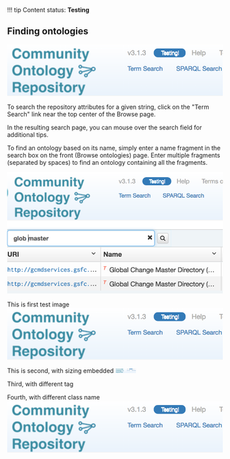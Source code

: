 !!! tip
    Content status: **Testing**

## Finding ontologies

![Term Search Link](img/cor/cor-term-search-link-20170128.png)

To search the repository attributes for a given string, click on the "Term Search" link near the top center of the 
Browse page.

In the resulting search page, you can mouse over the search field for additional tips.

To find an ontology based on its name, simply enter a name fragment in the search box on the front (Browse ontologies) page. 
Enter multiple fragments (separated by spaces) to find an ontology containing all the fragments.

![Ontology Search Example](img/cor/cor-ontology-search-example-20170128.png)

This is first test image
<img src="img/cor/cor-term-search-link-20170128.png">

This is second, with sizing embedded
<img src="img/cor/cor-term-search-link-20170128.png" width="48">

Third, with different tag
<img2 src="img/cor/cor-term-search-link-20170128.png" />

Fourth, with different class name
<img class="c3" src="img/cor/cor-term-search-link-20170128.png">
